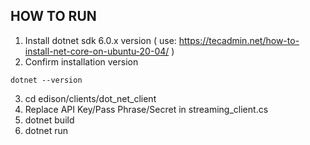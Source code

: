 ## HOW TO RUN

1. Install dotnet sdk 6.0.x version ( use: https://tecadmin.net/how-to-install-net-core-on-ubuntu-20-04/ )
2. Confirm installation version
```
dotnet --version
```
3. cd edison/clients/dot_net_client
4. Replace API Key/Pass Phrase/Secret in streaming_client.cs
5. dotnet build
6. dotnet run
